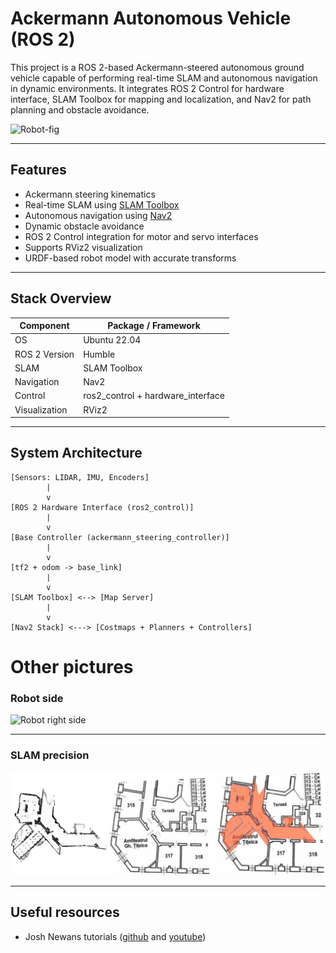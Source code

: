 # Ackermann Autonomous Vehicle (ROS 2)

This project is a ROS 2-based Ackermann-steered autonomous ground vehicle capable of performing real-time SLAM and autonomous navigation in dynamic environments. It integrates ROS 2 Control for hardware interface, SLAM Toolbox for mapping and localization, and Nav2 for path planning and obstacle avoidance.

![Robot-fig](./assets/robot-fig.png)

---

## Features

- Ackermann steering kinematics
- Real-time SLAM using [SLAM Toolbox](https://github.com/SteveMacenski/slam_toolbox)
- Autonomous navigation using [Nav2](https://github.com/ros-planning/navigation2)
- Dynamic obstacle avoidance
- ROS 2 Control integration for motor and servo interfaces
- Supports RViz2 visualization
- URDF-based robot model with accurate transforms

---

## Stack Overview

| Component     | Package / Framework               |
| ------------- | --------------------------------- |
| OS            | Ubuntu 22.04                      |
| ROS 2 Version | Humble                            |
| SLAM          | SLAM Toolbox                      |
| Navigation    | Nav2                              |
| Control       | ros2_control + hardware_interface |
| Visualization | RViz2                             |

---

## System Architecture

```text
[Sensors: LIDAR, IMU, Encoders]
        |
        v
[ROS 2 Hardware Interface (ros2_control)]
        |
        v
[Base Controller (ackermann_steering_controller)]
        |
        v
[tf2 + odom -> base_link]
        |
        v
[SLAM Toolbox] <--> [Map Server]
        |
        v
[Nav2 Stack] <---> [Costmaps + Planners + Controllers]
```

# Other pictures

### Robot side

![Robot right side](./assets/robot-side.png)

---

### SLAM precision

![SLAM Comparation](./assets/slam-overlap.png)

---

## Useful resources

- Josh Newans tutorials ([github](https://github.com/joshnewans) and [youtube](https://www.youtube.com/@ArticulatedRobotics))
